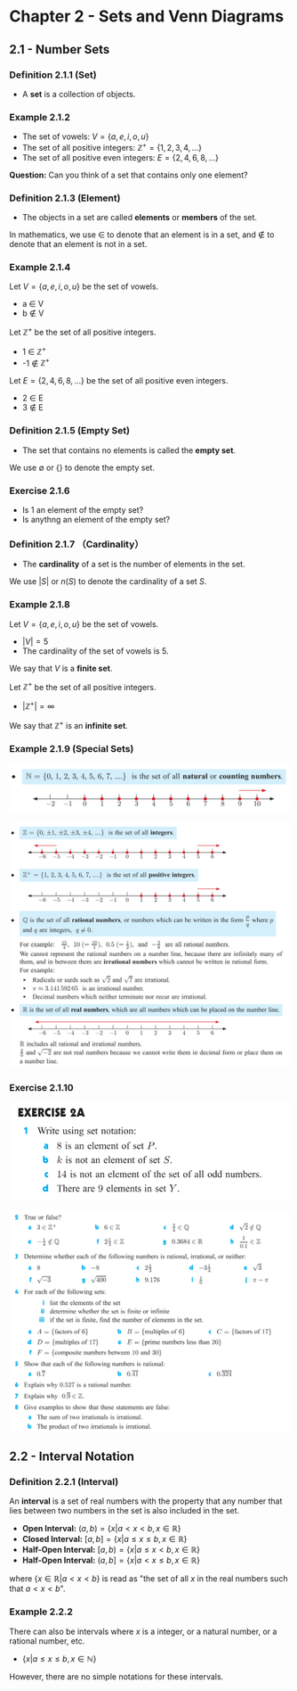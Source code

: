 # Chapter 2 - Sets and Venn Diagrams

## 2.1 - Number Sets

### Definition 2.1.1 (Set)

* A **set** is a collection of objects. 

### Example 2.1.2

* The set of vowels: $V = \{a, e, i, o, u\}$
* The set of all positive integers: $\mathbb{Z}^+ = \{1, 2, 3, 4, \ldots\}$
* The set of all positive even integers: $E = \{2, 4, 6, 8, \ldots\}$

**Question:** Can you think of a set that contains only one element?

### Definition 2.1.3 (Element)

* The objects in a set are called **elements** or **members** of the set.

In mathematics, we use $\in$ to denote that an element is in a set, and $\notin$ to denote that an element is not in a set.

### Example 2.1.4

Let $V = \{a, e, i, o, u\}$ be the set of vowels.
* a $\in$ V
* b $\notin$ V

Let $\mathbb{Z}^+$ be the set of all positive integers.
* 1 $\in$ $\mathbb{Z}^+$
* -1 $\notin$ $\mathbb{Z}^+$

Let $E = \{2, 4, 6, 8, \ldots\}$ be the set of all positive even integers.
* 2 $\in$ E
* 3 $\notin$ E

### Definition 2.1.5 (Empty Set)

* The set that contains no elements is called the **empty set**.

We use $\emptyset$ or $\{\}$ to denote the empty set.

### Exercise 2.1.6

* Is $1$ an element of the empty set?
* Is anythng an element of the empty set?

### Definition 2.1.7 （Cardinality）

* The **cardinality** of a set is the number of elements in the set.

We use $|S|$ or $n(S)$ to denote the cardinality of a set $S$.

### Example 2.1.8

Let $V = \{a, e, i, o, u\}$ be the set of vowels.
* $|V| = 5$
* The cardinality of the set of vowels is 5.

We say that $V$ is a **finite set**.


Let $\mathbb{Z}^+$ be the set of all positive integers.
* $|\mathbb{Z}^+| = \infty$

We say that $\mathbb{Z}^+$ is an **infinite set**.

### Example 2.1.9 (Special Sets)

![Example 2.1.9.1](Example1.png)

![Example 2.1.9.2](Example2.png)


### Exercise 2.1.10

![2.1.10.1](Exercise1.png)

![2.1.10.2](Exercise2.png)


## 2.2 - Interval Notation

### Definition 2.2.1 (Interval)

An **interval** is a set of real numbers with the property that any number that lies between two numbers in the set is also included in the set.

* **Open Interval:** $(a, b) = \{x | a < x < b, x \in \mathbb{R}\}$
* **Closed Interval:** $[a, b] = \{x | a \leq x \leq b, x \in \mathbb{R}\}$
* **Half-Open Interval:** $[a, b) = \{x | a \leq x < b, x \in \mathbb{R}\}$
* **Half-Open Interval:** $(a, b] = \{x | a < x \leq b, x \in \mathbb{R}\}$

where $\{x \in \mathbb{R} | a < x < b\}$ is read as "the set of all $x$ in the real numbers such that $a < x < b$".

### Example 2.2.2

There can also be intervals where $x$ is a integer, or a natural number, or a rational number, etc.

* $\{x | a \leq x \leq b, x \in \mathbb{N}\}$

However, there are no simple notations for these intervals.
